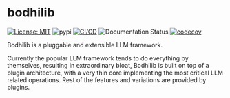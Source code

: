 # bodhilib

[![License: MIT](https://img.shields.io/badge/license-MIT-blue)](https://github.com/BodhiSearch/bodhilib/blob/main/LICENSE)
![pypi](https://img.shields.io/pypi/v/bodhilib.svg)
[![CI/CD](https://github.com/BodhiSearch/bodhilib/actions/workflows/main.yml/badge.svg)](https://github.com/BodhiSearch/bodhilib/actions/workflows/main.yml)
![[Documentation Status](https://readthedocs.org/projects/bodhilib/badge/?version=stable)](https://bodhilib.readthedocs.io/en/latest/?version=stable)
[![codecov](https://codecov.io/gh/BodhiSearch/bodhilib/branch/main/graph/badge.svg?token=EXFQHNBA9Z)](https://codecov.io/gh/BodhiSearch/bodhilib/)

Bodhilib is a pluggable and extensible LLM framework.

Currently the popular LLM framework tends to do everything by themselves, resulting in extraordinary bloat,
Bodhilib is built on top of a plugin architecture, with a very thin core implementing the most
critical LLM related operations. Rest of the features and variations are provided by plugins.
